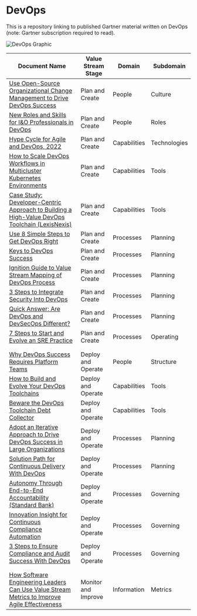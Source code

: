 # DevOps
This is a repository linking to published Gartner material written on DevOps (note: Gartner subscription required to read).

![DevOps Graphic](https://user-images.githubusercontent.com/118203283/201713158-726e6256-f9e8-4d12-8a3b-1b28409288ed.png)



| Document Name  | Value Stream Stage | Domain | Subdomain | 
| ------------- | ------------- | ------------- | ------------- |
| [Use Open-Source Organizational Change Management to Drive DevOps Success](https://www.gartner.com/document/code/739186) | Plan and Create  | People | Culture |  
| [New Roles and Skills for I&O Professionals in DevOps](https://www.gartner.com/document/code/720642) | Plan and Create | People | Roles |
| [Hype Cycle for Agile and DevOps, 2022](https://www.gartner.com/interactive/hc/4016526) | Plan and Create | Capabilities | Technologies |
| [How to Scale DevOps Workflows in Multicluster Kubernetes Environments](https://www.gartner.com/document/code/758231) | Plan and Create | Capabilities | Tools |
| [Case Study: Developer-Centric Approach to Building a High-Value DevOps Toolchain (LexisNexis)](https://www.gartner.com/document/4020565) | Plan and Create | Capabilities | Tools |
| [Use 8 Simple Steps to Get DevOps Right](https://www.gartner.com/document/code/719444) | Plan and Create | Processes | Planning |
| [Keys to DevOps Success](https://www.gartner.com/document/code/738227) | Plan and Create | Processes | Planning |
| [Ignition Guide to Value Stream Mapping of DevOps Process](https://www.gartner.com/document/code/746642) | Plan and Create | Processes | Planning |
| [3 Steps to Integrate Security Into DevOps](https://www.gartner.com/document/code/384500) | Plan and Create | Processes | Planning |
| [Quick Answer: Are DevOps and DevSecOps Different?](https://www.gartner.com/document/code/767617) | Plan and Create | Processes | Planning |
| [7 Steps to Start and Evolve an SRE Practice](https://www.gartner.com/document/code/753447) | Plan and Create | Processes | Operating |
||
||
| [Why DevOps Success Requires Platform Teams](https://www.gartner.com/document/code/733282) | Deploy and Operate | People | Structure |
| [How to Build and Evolve Your DevOps Toolchains](https://www.gartner.com/document/code/746845) | Deploy and Operate | Capabilities | Tools |
| [Beware the DevOps Toolchain Debt Collector](https://www.gartner.com/document/code/758231) | Deploy and Operate | Capabilities | Tools |
| [Adopt an Iterative Approach to Drive DevOps Success in Large Organizations](https://www.gartner.com/document/code/746295) | Deploy and Operate | Processes | Planning |
| [Solution Path for Continuous Delivery With DevOps](https://www.gartner.com/document/code/741321) | Deploy and Operate | Processes | Planning |
| [Autonomy Through End-to-End Accountability (Standard Bank)](https://www.gartner.com/document/code/700626) | Deploy and Operate | Processes | Governing |
| [Innovation Insight for Continuous Compliance Automation](https://www.gartner.com/document/code/729146) | Deploy and Operate | Processes | Governing |
| [3 Steps to Ensure Compliance and Audit Success With DevOps](https://www.gartner.com/document/code/439920) | Deploy and Operate | Processes | Governing |
||
||
| [How Software Engineering Leaders Can Use Value Stream Metrics to Improve Agile Effectiveness](https://www.gartner.com/document/code/749067) | Monitor and Improve | Information | Metrics |

